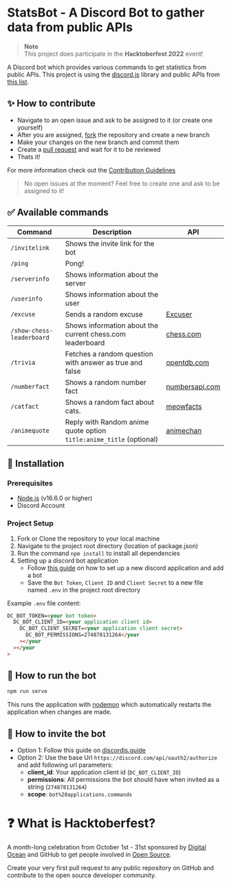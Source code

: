 # StatsBot - A Discord Bot to gather data from public APIs

> **Note** <br>
> This project does participate in the **Hacktoberfest 2022** event!

A Discord bot which provides various commands to get statistics from public APIs. This project is using the [discord.js](https://discord.js.org/) library and public APIs from [this list](https://github.com/public-apis/public-apis).

## :sparkles: How to contribute

- Navigate to an open issue and ask to be assigned to it (or create one yourself)
- After you are assigned, [fork](https://docs.github.com/en/get-started/quickstart/fork-a-repo) the repository and create a new branch
- Make your changes on the new branch and commit them
- Create a [pull request](https://docs.github.com/en/pull-requests/collaborating-with-pull-requests/proposing-changes-to-your-work-with-pull-requests/creating-a-pull-request) and wait for it to be reviewed
- Thats it!

For more information check out the [Contribution Guidelines](CONTRIBUTING.md)

> No open issues at the moment? Feel free to create one and ask to be assigned to it!

## :white_check_mark: Available commands

<!-- markdown table -->

| Command                   | Description                                                       | API                                                              |
| ------------------------- | ----------------------------------------------------------------- | ---------------------------------------------------------------- |
| `/invitelink`             | Shows the invite link for the bot                                 |                                                                  |
| `/ping`                   | Pong!                                                             |                                                                  |
| `/serverinfo`             | Shows information about the server                                |                                                                  |
| `/userinfo`               | Shows information about the user                                  |                                                                  |
| `/excuse`                 | Sends a random excuse                                             | [Excuser](https://excuser.herokuapp.com/)                        |
| `/show-chess-leaderboard` | Shows information about the current chess.com leaderboard         | [chess.com](https://www.chess.com/news/view/published-data-api)  |
| `/trivia`                 | Fetches a random question with answer as true and false           | [opentdb.com](https://opentdb.com/api.php?amount=1&type=boolean) |
| `/numberfact`             | Shows a random number fact                                        | [numbersapi.com](http://numbersapi.com/)                         |
| `/catfact`                | Shows a random fact about cats.                                   | [meowfacts](https://github.com/wh-iterabb-it/meowfacts)          |
| `/animequote`             | Reply with Random anime quote option `title:anime_title` (optional) | [animechan](https://animechan.vercel.app/)                       |

## :wrench: Installation

### Prerequisites

- [Node.js](https://nodejs.org/en/download/) (v16.6.0 or higher)
- Discord Account

### Project Setup

1. Fork or Clone the repository to your local machine
2. Navigate to the project root directory (location of package.json)
3. Run the command `npm install` to install all dependencies
4. Setting up a discord bot application
   - Follow [this guide](https://discordjs.guide/preparations/setting-up-a-bot-application.html) on how to set up a new discord application and add a bot
   - Save the `Bot Token`, `Client ID` and `Client Secret` to a new file named `.env` in the project root directory

Example `.env` file content:

```html
DC_BOT_TOKEN=<your bot token>
  DC_BOT_CLIENT_ID=<your application client id>
    DC_BOT_CLIENT_SECRET=<your application client secret>
      DC_BOT_PERMISSIONS=274878131264</your
    ></your
  ></your
>
```

## :rocket: How to run the bot

```sh
npm run serve
```

This runs the application with [nodemon](https://www.npmjs.com/package/nodemon) which automatically restarts the application when changes are made.

## :link: How to invite the bot

- Option 1: Follow this guide on [discordjs.guide](https://discordjs.guide/preparations/adding-your-bot-to-servers.html)
- Option 2: Use the base Url `https://discord.com/api/oauth2/authorize` and add following url parameters:
  - **client_id**: Your application client id (`DC_BOT_CLIENT_ID`)
  - **permissions**: All permissions the bot should have when invited as a string (`274878131264`)
  - **scope**: `bot%20applications.commands`

# :question: What is Hacktoberfest?

A month-long celebration from October 1st - 31st sponsored by [Digital Ocean](https://hacktoberfest.com/) and GitHub to get people involved in [Open Source](https://github.com/open-source).

Create your very first pull request to any public repository on GitHub and contribute to the open source developer community.
